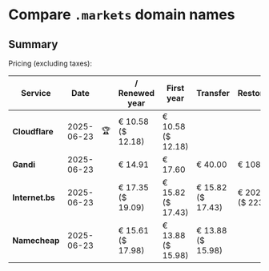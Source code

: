 # Compare `.markets` domain names

## Summary

Pricing (excluding taxes):

| Service | Date |  | / Renewed year | First year | Transfer | Restoration |
|--|--|--|--|--|--|--|
| **Cloudflare** | 2025-06-23 | 🏆 | € 10.58<br>($ 12.18) | € 10.58<br>($ 12.18) |  |  |
| **Gandi** | 2025-06-23 |  | € 14.91 | € 17.60 | € 40.00 | € 108.86 |
| **Internet.bs** | 2025-06-23 |  | € 17.35<br>($ 19.09) | € 15.82<br>($ 17.43) | € 15.82<br>($ 17.43) | € 202.69<br>($ 223.29) |
| **Namecheap** | 2025-06-23 |  | € 15.61<br>($ 17.98) | € 13.88<br>($ 15.98) | € 13.88<br>($ 15.98) |  |
